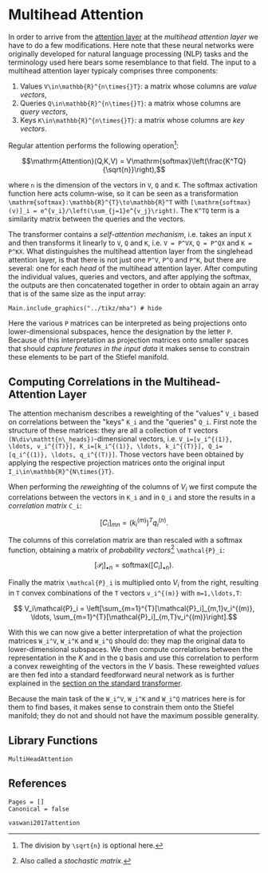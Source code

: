 # Multihead Attention

In order to arrive from the [attention layer](@ref "The Attention Layer") at the *multihead attention layer* we have to do a few modifications. Here note that these neural networks were originally developed for natural language processing (NLP) tasks and the terminology used here bears some resemblance to that field. 
The input to a multihead attention layer typicaly comprises three components:

1. Values ``V\in\mathbb{R}^{n\times{}T}``: a matrix whose columns are *value vectors*, 
2. Queries ``Q\in\mathbb{R}^{n\times{}T}``: a matrix whose columns are *query vectors*, 
3. Keys ``K\in\mathbb{R}^{n\times{}T}``: a matrix whose columns are *key vectors*.

Regular attention performs the following operation[^1]: 

[^1]: The division by ``\sqrt{n}`` is optional here.

```math
\mathrm{Attention}(Q,K,V) = V\mathrm{softmax}\left(\frac{K^TQ}{\sqrt{n}}\right),
```

where ``n`` is the dimension of the vectors in ``V``, ``Q`` and ``K``. The softmax activation function here acts column-wise, so it can be seen as a transformation ``\mathrm{softmax}:\mathbb{R}^{T}\to\mathbb{R}^T`` with ``[\mathrm{softmax}(v)]_i = e^{v_i}/\left(\sum_{j=1}e^{v_j}\right)``. The ``K^TQ`` term is a similarity matrix between the queries and the vectors. 

The transformer contains a *self-attention mechanism*, i.e. takes an input ``X`` and then transforms it linearly to ``V``, ``Q`` and ``K``, i.e. ``V = P^VX``, ``Q = P^QX`` and ``K = P^KX``. What distinguishes the multihead attention layer from the singlehead attention layer, is that there is not just one ``P^V``, ``P^Q`` and ``P^K``, but there are several: one for each *head* of the multihead attention layer. After computing the individual values, queries and vectors, and after applying the softmax, the outputs are then concatenated together in order to obtain again an array that is of the same size as the input array:

```@example 
Main.include_graphics("../tikz/mha") # hide
```

Here the various ``P`` matrices can be interpreted as being projections onto lower-dimensional subspaces, hence the designation by the letter ``P``. Because of this interpretation as projection matrices onto smaller spaces that should *capture features in the input data* it makes sense to constrain these elements to be part of the Stiefel manifold.   

## Computing Correlations in the Multihead-Attention Layer

The attention mechanism describes a reweighting of the "values" ``V_i`` based on correlations between the "keys" ``K_i`` and the "queries" ``Q_i``. First note the structure of these matrices: they are all a collection of ``T`` vectors ``(N\div\mathtt{n\_heads})``-dimensional vectors, i.e. ``V_i=[v_i^{(1)}, \ldots, v_i^{(T)}], K_i=[k_i^{(1)}, \ldots, k_i^{(T)}], Q_i=[q_i^{(1)}, \ldots, q_i^{(T)}]``. Those vectors have been obtained by applying the respective projection matrices onto the original input ``I_i\in\mathbb{R}^{N\times{}T}``.

When performing the *reweighting* of the columns of $V_i$ we first compute the correlations between the vectors in ``K_i`` and in ``Q_i`` and store the results in a *correlation matrix* ``C_i``: 

```math
    [C_i]_{mn} = \left(k_i^{(m)}\right)^Tq_i^{(n)}.
```

The columns of this correlation matrix are than rescaled with a softmax function, obtaining a matrix of *probability vectors*[^2] ``\mathcal{P}_i``:

[^2]: Also called a *stochastic matrix*.

```math
    [\mathcal{P}_i]_{\bullet{}n} = \mathrm{softmax}([C_i]_{\bullet{}n}).
```

Finally the matrix ``\mathcal{P}_i`` is multiplied onto $V_i$ from the right, resulting in ``T`` convex combinations of the ``T`` vectors ``v_i^{(m)}`` with ``m=1,\ldots,T``:

```math
    V_i\mathcal{P}_i = \left[\sum_{m=1}^{T}[\mathcal{P}_i]_{m,1}v_i^{(m)}, \ldots, \sum_{m=1}^{T}[\mathcal{P}_i]_{m,T}v_i^{(m)}\right].
```

With this we can now give a better interpretation of what the projection matrices ``W_i^V``, ``W_i^K`` and ``W_i^Q`` should do: they map the original data to lower-dimensional subspaces. We then compute correlations between the representation in the $K$ and in the ``Q`` basis and use this correlation to perform a convex reweighting of the vectors in the $V$ basis. These reweighted *values* are then fed into a standard feedforward neural network as is further explained in the [section on the standard transformer](@ref "Standard Transformer").

Because the main task of the ``W_i^V``, ``W_i^K`` and ``W_i^Q`` matrices here is for them to find bases, it makes sense to constrain them onto the Stiefel manifold; they do not and should not have the maximum possible generality.

## Library Functions 

```@docs
MultiHeadAttention
```

## References 

```@bibliography
Pages = []
Canonical = false

vaswani2017attention
```